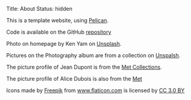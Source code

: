 Title: About
Status: hidden

This is a template website, using [Pelican](http://docs.getpelican.com/en/3.6.3/index.html).

Code is available on the GitHub [repository](https://github.com/otso-andersen/shoebill-template-pelican)

Photo on homepage by Ken Yam on [Unsplash](https://unsplash.com/photos/envKxbTUKh8).

Pictures on the Photography album are from a collection on [Unspalsh](https://unsplash.com/collections/3356534/collection-194-unsplash-archive).

The picture profile of Jean Dupont is from the [Met Collections](https://www.metmuseum.org/art/collection/search/435888?searchField=All&amp;sortBy=relevance&amp;deptids=11&amp;high=on&amp;ft=*&amp;offset=0&amp;rpp=20&amp;pos=8).

The picture profile of Alice Dubois is also from the [Met](https://www.metmuseum.org/art/collection/search/438098?searchField=All&amp;sortBy=relevance&amp;deptids=11&amp;ft=woman+portrait&amp;offset=176&amp;rpp=80&amp;pos=219)

<div>Icons made by <a href="http://www.freepik.com" title="Freepik">Freepik</a> from <a href="https://www.flaticon.com/" title="Flaticon">www.flaticon.com</a> is licensed by <a href="http://creativecommons.org/licenses/by/3.0/" title="Creative Commons BY 3.0" target="_blank">CC 3.0 BY</a></div>



